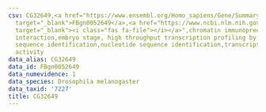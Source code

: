 ```yaml
---
csv: CG32649,<a href="https://www.ensembl.org/Homo_sapiens/Gene/Summary?db=core;g=FBgn0052649"
  target="_blank">FBgn0052649</a>,<a href="https://www.ncbi.nlm.nih.gov/pubmed/15998452"
  target="_blank"><i class="fas fa-file"></i></a>",chromatin immunoprecipitation assay,direct
  interaction,embryo stage, high throughput transcription profiling by microarray,nucleotide
  sequence identification,nucleotide sequence identification,transcriptional regulation,up-regulates
  activity
data_alias: CG32649
data_id: FBgn0052649
data_numevidence: 1
data_species: Drosophila melanogaster
data_taxid: '7227'
title: CG32649
---
```

